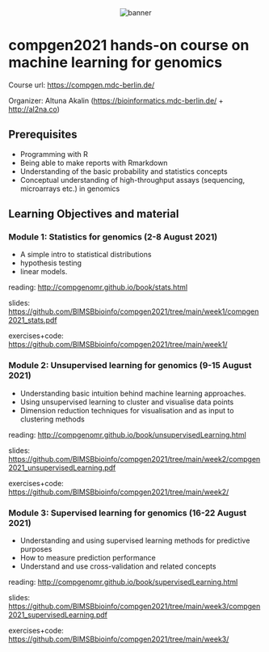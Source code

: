 <a name="logo"/>
<div align="center">
<img src="https://bioinformatics.mdc-berlin.de/compgen/2021/img/banner.png" alt="banner"  ></img>
</a>
</div>

# compgen2021 hands-on course on machine learning for genomics

Course url: https://compgen.mdc-berlin.de/ 

Organizer: Altuna Akalin (https://bioinformatics.mdc-berlin.de/ + http://al2na.co)

## Prerequisites 
- Programming with R
- Being able to make reports with Rmarkdown
- Understanding of the basic probability and statistics concepts 
- Conceptual understanding of high-throughput assays (sequencing, microarrays etc.) in genomics 

## Learning Objectives and material 

### Module 1: Statistics for genomics (2-8 August 2021)
- A simple intro to statistical distributions
- hypothesis testing
- linear models.

reading: http://compgenomr.github.io/book/stats.html

slides: https://github.com/BIMSBbioinfo/compgen2021/tree/main/week1/compgen2021_stats.pdf

exercises+code: https://github.com/BIMSBbioinfo/compgen2021/tree/main/week1/

### Module 2: Unsupervised learning for genomics (9-15 August 2021)
- Understanding basic intuition behind machine learning approaches. 
- Using unsupervised learning to cluster and visualise data points
- Dimension reduction techniques for visualisation and as input to clustering methods

reading: http://compgenomr.github.io/book/unsupervisedLearning.html

slides: https://github.com/BIMSBbioinfo/compgen2021/tree/main/week2/compgen2021_unsupervisedLearning.pdf

exercises+code: https://github.com/BIMSBbioinfo/compgen2021/tree/main/week2/


### Module 3: Supervised learning for genomics (16-22 August 2021)
- Understanding and using supervised learning methods for predictive purposes
- How to measure prediction performance
- Understand and use cross-validation and related concepts

reading: http://compgenomr.github.io/book/supervisedLearning.html

slides: https://github.com/BIMSBbioinfo/compgen2021/tree/main/week3/compgen2021_supervisedLearning.pdf

exercises+code:  https://github.com/BIMSBbioinfo/compgen2021/tree/main/week3/
